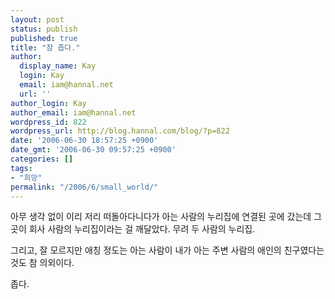 ```yaml
---
layout: post
status: publish
published: true
title: "참 좁다."
author:
  display_name: Kay
  login: Kay
  email: iam@hannal.net
  url: ''
author_login: Kay
author_email: iam@hannal.net
wordpress_id: 822
wordpress_url: http://blog.hannal.com/blog/?p=822
date: '2006-06-30 18:57:25 +0900'
date_gmt: '2006-06-30 09:57:25 +0900'
categories: []
tags:
- "희망"
permalink: "/2006/6/small_world/"
---
```

<p>아무 생각 없이 이리 저리 떠돌아다니다가 아는 사람의 누리집에 연결된 곳에 갔는데 그곳이 회사 사람의 누리집이라는 걸 깨달았다. 무려 두 사람의 누리집.</p>
<p>그리고, 잘 모르지만 애칭 정도는 아는 사람이 내가 아는 주변 사람의 애인의 친구였다는 것도 참 의외이다.</p>
<p>좁다.</p>
